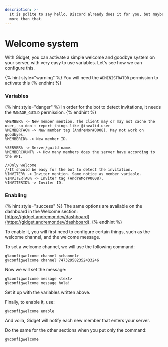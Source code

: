 ```yaml
---
description: >-
  It is polite to say hello. Discord already does it for you, but maybe you want
  more than that.
---
```


# Welcome system

 With Gidget, you can activate a simple welcome and goodbye system on your server, with very easy to use variables. Let's see how we can configure this.

{% hint style="warning" %}
You will need the `ADMINISTRATOR` permission to activate this
{% endhint %}

### Variables

{% hint style="danger" %}
In order for the bot to detect invitations, it needs the `MANAGE_GUILD` permission.
{% endhint %}

```
%MEMBER% -> New member mention. The client may or may not cache the user, so don't report things like @invalid-user
%MEMBERTAG% -> New member tag (AndreMor#0008). May not work on goodbyes.
%MEMBERID% -> New member ID.

%SERVER% -> Server/guild name.
%MEMBERCOUNT% -> How many members does the server have according to the API.

//Only welcome
//It should be easy for the bot to detect the invitation.
%INVITER% -> Inviter mention. Same notice as member variable.
%INVITERTAG% -> Inviter tag (AndreMor#0008).
%INVITERID% -> Inviter ID.
```

### Enabling

{% hint style="success" %}
The same options are available on the dashboard in the Welcome section: [https://gidget.andremor.dev/dashboard](https://gidget.andremor.dev/dashboard).
{% endhint %}

To enable it, you will first need to configure certain things, such as the welcome channel, and the welcome message.

To set a welcome channel, we will use the following command:

```
g%configwelcome channel <channel>
g%configwelcome channel 747329582352433246
```

Now we will set the message:

```
g%configwelcome message <text>
g%configwelcome message hola!
```

Set it up with the variables written above.

Finally, to enable it, use:

```
g%configwelcome enable
```

And voila, Gidget will notify each new member that enters your server.

Do the same for the other sections when you put only the command:

```
g%configwelcome
```

